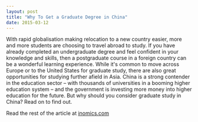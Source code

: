 ```yaml
---
layout: post
title: "Why To Get a Graduate Degree in China"
date: 2015-03-12
---
```

With rapid globalisation making relocation to a new country easier, more and more students are choosing to travel abroad to study. If you have already completed an undergraduate degree and feel confident in your knowledge and skills, then a postgraduate course in a foreign country can be a wonderful learning experience. While it's common to move across Europe or to the United States for graduate study, there are also great opportunities for studying further afield in Asia. China is a strong contender in the education sector – with thousands of universities in a booming higher education system – and the government is investing more money into higher education for the future. But why should you consider graduate study in China? Read on to find out.

Read the rest of the article at [inomics.com](https://inomics.com/why-get-graduate-degree-china-0)
